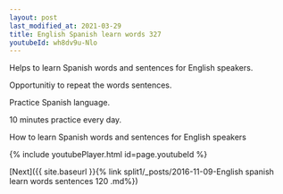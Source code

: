 ```yaml
---
layout: post
last_modified_at: 2021-03-29
title: English Spanish learn words 327 
youtubeId: wh8dv9u-Nlo
---
```

 
 
Helps to learn Spanish words and sentences for English speakers.

Opportunitiy to repeat the words sentences. 

Practice Spanish language. 
 
10 minutes practice every day. 
 
How to learn Spanish words and sentences for English speakers 
 
{% include youtubePlayer.html id=page.youtubeId %}
 
 
[Next]({{ site.baseurl }}{% link  split1/_posts/2016-11-09-English spanish learn words sentences 120 .md%})
 
